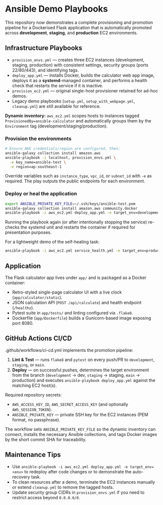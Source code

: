 # Ansible Demo Playbooks

This repository now demonstrates a complete provisioning and promotion pipeline for a Dockerised Flask application that is automatically promoted across **development**, **staging**, and **production** EC2 environments.

## Infrastructure Playbooks

- `provision_envs.yml` — creates three EC2 instances (development, staging, production) with consistent settings, security groups (ports 22/80/443), and identifying tags.
- `deploy_app.yml` — installs Docker, builds the calculator web app image, deploys it as a **systemd**-managed container, and performs a health check that restarts the service if it is inactive.
- `provision_ec2.yml` — original single-host provisioner retained for ad-hoc demos.
- Legacy demo playbooks (`setup.yml`, `setup_with_webpage.yml`, `cleanup.yml`) are still available for reference.

**Dynamic inventory:** `aws_ec2.yml` scopes hosts to instances tagged `ProvisionedBy=ansible-calculator` and automatically groups them by the `Environment` tag (development/staging/production).

### Provision the environments

```bash
# Ensure AWS credentials/region are configured, then:
ansible-galaxy collection install amazon.aws
ansible-playbook -i localhost, provision_envs.yml \
  -e key_name=ansible-test \
  -e region=ap-southeast-1
```

Override variables such as `instance_type`, `vpc_id`, or `subnet_id` with `-e` as required. The play outputs the public endpoints for each environment.

### Deploy or heal the application

```bash
export ANSIBLE_PRIVATE_KEY_FILE=~/.ssh/keys/ansible-test.pem
ansible-galaxy collection install amazon.aws community.docker
ansible-playbook -i aws_ec2.yml deploy_app.yml -e target_env=development -e app_version=demo1
```

Running the playbook again (or after intentionally stopping the service) re-checks the systemd unit and restarts the container if required for presentation purposes.

For a lightweight demo of the self-healing task:

```bash
ansible-playbook -i aws_ec2.yml service_health.yml -e target_env=production
```

## Application

The Flask calculator app lives under `app/` and is packaged as a Docker container:

- Retro-styled single-page calculator UI with a live clock (`app/calculator/static`).
- JSON calculation API (`POST /api/calculate`) and health endpoint (`/healthz`).
- Pytest suite in `app/tests/` and linting configured via `.flake8`.
- Dockerfile (`app/Dockerfile`) builds a Gunicorn-based image exposing port 8080.

## GitHub Actions CI/CD

.github/workflows/ci-cd.yml implements the promotion pipeline:

1. **Lint & Test** — runs `flake8` and `pytest` on every push/PR to `development`, `staging`, or `main`.
2. **Deploy** — on successful pushes, determines the target environment from the branch (`development` → dev, `staging` → staging, `main` → production) and executes `ansible-playbook deploy_app.yml` against the matching EC2 host(s).

Required repository secrets:

- `AWS_ACCESS_KEY_ID`, `AWS_SECRET_ACCESS_KEY` (and optionally `AWS_SESSION_TOKEN`).
- `ANSIBLE_PRIVATE_KEY` — private SSH key for the EC2 instances (PEM format, no passphrase).

The workflow sets `ANSIBLE_PRIVATE_KEY_FILE` so the dynamic inventory can connect, installs the necessary Ansible collections, and tags Docker images by the short commit SHA for traceability.

## Maintenance Tips

- Use `ansible-playbook -i aws_ec2.yml deploy_app.yml -e target_env=<env>` to redeploy after code changes or to demonstrate the auto-recovery task.
- To clean resources after a demo, terminate the EC2 instances manually or extend `cleanup.yml` to remove the tagged hosts.
- Update security group CIDRs in `provision_envs.yml` if you need to restrict access beyond `0.0.0.0/0`.
